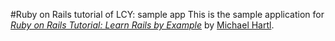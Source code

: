 #Ruby on Rails tutorial of LCY: sample app
This is the sample application for
[*Ruby on Rails Tutorial: Learn Rails by Example*](http://railstutorial.org/)
by [Michael Hartl](http://michaelhartl.com/).